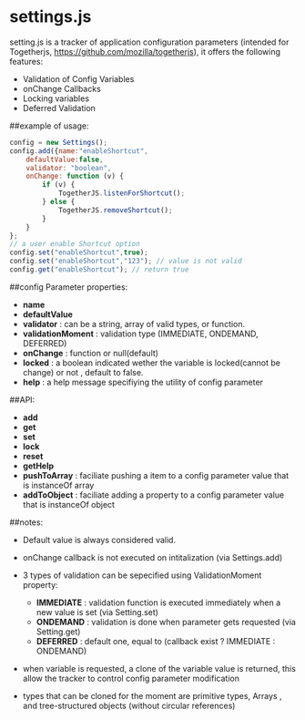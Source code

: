 settings.js
==========

setting.js is a tracker of application configuration parameters (intended for Togetherjs, https://github.com/mozilla/togetherjs), it offers the following features:
- Validation of Config Variables
- onChange Callbacks
- Locking variables
- Deferred Validation



##example of usage:
````javascript
config = new Settings();
config.add({name:"enableShortcut",
	defaultValue:false,
	validator: "boolean",
	onChange: function (v) {
		if (v) {
			TogetherJS.listenForShortcut();
		} else {
			TogetherJS.removeShortcut();
		}
	}
};
// a user enable Shortcut option
config.set("enableShortcut",true);
config.set("enableShortcut","123"); // value is not valid
config.get("enableShortcut"); // return true
````


##config Parameter properties:

- **name**
- **defaultValue**
- **validator** : can be a string, array of valid types, or function.
- **validationMoment** : validation type (IMMEDIATE, ONDEMAND, DEFERRED)
- **onChange** : function or null(default)
- **locked** : a boolean indicated wether the variable is locked(cannot be change) or not , default to false.
- **help** : a help message specifiying the utility of config parameter

##API:
- **add**
- **get**
- **set**
- **lock**
- **reset**
- **getHelp**
- **pushToArray** : faciliate pushing a item to a  config parameter value that is instanceOf array 
- **addToObject** : faciliate adding a property to a config parameter value that is instanceOf object
	

##notes:
- Default value is always considered valid.
- onChange callback is not executed on intitalization (via Settings.add)
- 3 types of validation can be sepecified using ValidationMoment property:
  - **IMMEDIATE** : validation function is executed immediately when a new value is set (via Setting.set)
  - **ONDEMAND** : validation is done when parameter gets requested (via Setting.get)
  - **DEFERRED** :  default one, equal to (callback exist ? IMMEDIATE : ONDEMAND)

- when variable is requested, a clone of the variable value is returned, this allow the tracker to control config parameter modification
- types that can be cloned for the moment are primitive types, Arrays , and tree-structured objects (without circular references)

